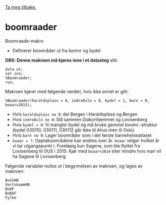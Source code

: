 [Ta meg tilbake.](./)

# boomraader

Boomraade-makro

- Definerer boområder ut fra komnr og bydel

**OBS: Denne makroen må kjøres inne i et datasteg** slik:
```
data ut;
set inn;
%Boomraader;
run;
```

Makroen kjører med følgende verdier, hvis ikke annet er gitt:
```
%Boomraader(haraldsplass = 0, indreOslo = 0, bydel = 1, barn = 0, boaar=2015);
```

- Hvis `haraldsplass ne 0`: del Bergen i Haraldsplass og Bergen
- Hvis `indreOslo ne 0`: Slå sammen Diakonhjemmet og Lovisenberg
- Hvis `bydel = 0`: Vi mangler bydel og må bruke gammel boomr.-struktur (bydel 030110, 030111, 030112 går ikke til Ahus men til Oslo)
- Hvis `barn ne 0`: Lager boområder som i det første barnehelseatlaset
- `boaar = ?`: Opptaksområdene kan endres over år. `boaar` velger hvilket år vi tar utgangspunkt i. Foreløpig kun Sagene, som ble flyttet fra Lovisenberg til OUS i 2015. Kjør med `boaar=2014` eller mindre hvis man vil ha Sagene til Lovisenberg.

Følgende variabler nulles ut i begynnelsen av makroen, og lages av makroen:
```
BoShHN
VertskommHN
BoHF
BoRHF
Fylke
```
